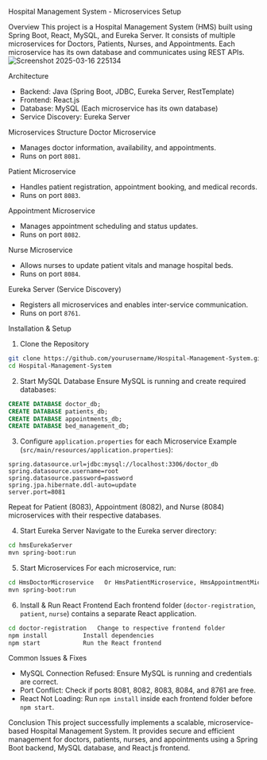  Hospital Management System - Microservices Setup

Overview
This project is a Hospital Management System (HMS) built using Spring Boot, React, MySQL, and Eureka Server. It consists of multiple microservices for Doctors, Patients, Nurses, and Appointments. Each microservice has its own database and communicates using REST APIs.
![Screenshot 2025-03-16 225134](https://github.com/user-attachments/assets/aa58f4eb-a1d5-4da4-807d-6f219458187f)

Architecture
- Backend: Java (Spring Boot, JDBC, Eureka Server, RestTemplate)
- Frontend: React.js
- Database: MySQL (Each microservice has its own database)
- Service Discovery: Eureka Server

Microservices Structure
Doctor Microservice
- Manages doctor information, availability, and appointments.
- Runs on port `8081`.

Patient Microservice
- Handles patient registration, appointment booking, and medical records.
- Runs on port `8083`.

Appointment Microservice
- Manages appointment scheduling and status updates.
- Runs on port `8082`.

Nurse Microservice
- Allows nurses to update patient vitals and manage hospital beds.
- Runs on port `8084`.

Eureka Server (Service Discovery)
- Registers all microservices and enables inter-service communication.
- Runs on port `8761`.

Installation & Setup
 1. Clone the Repository
```sh
git clone https://github.com/yourusername/Hospital-Management-System.git
cd Hospital-Management-System
```

 2. Start MySQL Database
Ensure MySQL is running and create required databases:
```sql
CREATE DATABASE doctor_db;
CREATE DATABASE patients_db;
CREATE DATABASE appointments_db;
CREATE DATABASE bed_management_db;
```

 3. Configure `application.properties` for each Microservice
Example (`src/main/resources/application.properties`):
```properties
spring.datasource.url=jdbc:mysql://localhost:3306/doctor_db
spring.datasource.username=root
spring.datasource.password=password
spring.jpa.hibernate.ddl-auto=update
server.port=8081
```
Repeat for Patient (8083), Appointment (8082), and Nurse (8084) microservices with their respective databases.

 4. Start Eureka Server
Navigate to the Eureka server directory:
```sh
cd hmsEurekaServer
mvn spring-boot:run
```

 5. Start Microservices
For each microservice, run:
```sh
cd HmsDoctorMicroservice   Or HmsPatientMicroservice, HmsAppointmentMicroservice, HmsNurseMicroservice
mvn spring-boot:run
```

 6. Install & Run React Frontend
Each frontend folder (`doctor-registration`, `patient`, `nurse`) contains a separate React application.

```sh
cd doctor-registration   Change to respective frontend folder
npm install          Install dependencies
npm start            Run the React frontend
```

Common Issues & Fixes
- MySQL Connection Refused: Ensure MySQL is running and credentials are correct.
- Port Conflict: Check if ports 8081, 8082, 8083, 8084, and 8761 are free.
- React Not Loading: Run `npm install` inside each frontend folder before `npm start`.

Conclusion
This project successfully implements a scalable, microservice-based Hospital Management System. It provides secure and efficient management for doctors, patients, nurses, and appointments using a Spring Boot backend, MySQL database, and React.js frontend.
